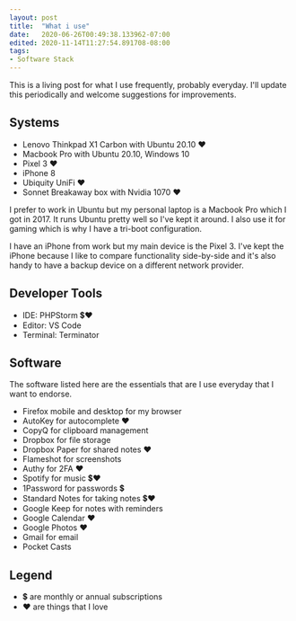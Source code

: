 ```yaml
---
layout: post
title:  "What i use"
date:   2020-06-26T00:49:38.133962-07:00
edited: 2020-11-14T11:27:54.891708-08:00
tags:
- Software Stack
---
```


This is a living post for what I use frequently, probably everyday. I'll update this periodically and welcome suggestions for improvements.

## Systems
* Lenovo Thinkpad X1 Carbon with Ubuntu 20.10 ❤️
* Macbook Pro with Ubuntu 20.10, Windows 10
* Pixel 3 ❤️
* iPhone 8
* Ubiquity UniFi ❤️
* Sonnet Breakaway box with Nvidia 1070 ❤️

I prefer to work in Ubuntu but my personal laptop is a Macbook Pro which I got in 2017. It runs Ubuntu pretty well so I've kept it around. I also use it for gaming which is why I have a tri-boot configuration.

I have an iPhone from work but my main device is the Pixel 3. I've kept the iPhone because I like to compare functionality side-by-side and it's also handy to have a backup device on a different network provider.

## Developer Tools
* IDE: PHPStorm 💲❤️
* Editor: VS Code
* Terminal: Terminator

## Software
The software listed here are the essentials that are I use everyday that I want to endorse.

* Firefox mobile and desktop for my browser
* AutoKey for autocomplete ❤️
* CopyQ for clipboard management
* Dropbox for file storage
* Dropbox Paper for shared notes ❤️
* Flameshot for screenshots
* Authy for 2FA ❤️
* Spotify for music 💲❤️
* 1Password for passwords 💲
* Standard Notes for taking notes 💲❤️
* Google Keep for notes with reminders
* Google Calendar ❤️
* Google Photos ❤️
* Gmail for email
* Pocket Casts

## Legend

* 💲 are monthly or annual subscriptions
* ❤️ are things that I love